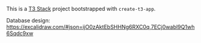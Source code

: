 This is a [T3 Stack](https://create.t3.gg/) project bootstrapped with `create-t3-app`.

Database design: https://excalidraw.com/#json=ijO0zAktEbSHHNg6RXC0q,7ECj0wabl9Q1wh6Sqdc9xw
